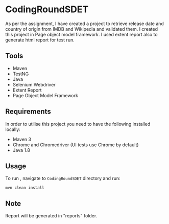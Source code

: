 # CodingRoundSDET
As per the assignment, I have created a project to retrieve release date and country of origin from IMDB and Wikipedia and validated them. I created this project in Page object model framework. I used extent report also to generate html report for test run. 


## Tools

* Maven
* TestNG
* Java
* Selenium Webdriver
* Extent Report
* Page Object Model Framework

## Requirements

In order to utilise this project you need to have the following installed locally:

* Maven 3
* Chrome and Chromedriver (UI tests use Chrome by default)
* Java 1.8

## Usage

To run , navigate to `CodingRoundSDET` directory and run:

`mvn clean install`

## Note

Report will be generated in "reports" folder.
